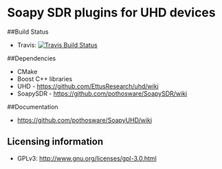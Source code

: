 # Soapy SDR plugins for UHD devices

##Build Status

- Travis: [![Travis Build Status](https://travis-ci.org/pothosware/SoapyUHD.svg?branch=master)](https://travis-ci.org/pothosware/SoapyUHD)

##Dependencies

* CMake
* Boost C++ libraries
* UHD - https://github.com/EttusResearch/uhd/wiki
* SoapySDR - https://github.com/pothosware/SoapySDR/wiki

##Documentation

* https://github.com/pothosware/SoapyUHD/wiki

## Licensing information

* GPLv3: http://www.gnu.org/licenses/gpl-3.0.html
